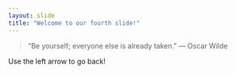 ```yaml
---
layout: slide
title: "Welcome to our fourth slide!"
---
```

> “Be yourself; everyone else is already taken.” ― Oscar Wilde 

Use the left arrow to go back!
